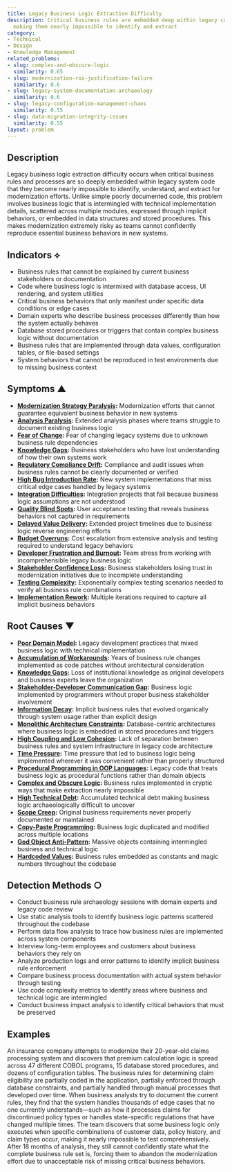 ```yaml
---
title: Legacy Business Logic Extraction Difficulty
description: Critical business rules are embedded deep within legacy code structures,
  making them nearly impossible to identify and extract
category:
- Technical
- Design
- Knowledge Management
related_problems:
- slug: complex-and-obscure-logic
  similarity: 0.65
- slug: modernization-roi-justification-failure
  similarity: 0.6
- slug: legacy-system-documentation-archaeology
  similarity: 0.6
- slug: legacy-configuration-management-chaos
  similarity: 0.55
- slug: data-migration-integrity-issues
  similarity: 0.55
layout: problem
---
```


## Description

Legacy business logic extraction difficulty occurs when critical business rules and processes are so deeply embedded within legacy system code that they become nearly impossible to identify, understand, and extract for modernization efforts. Unlike simple poorly documented code, this problem involves business logic that is intermingled with technical implementation details, scattered across multiple modules, expressed through implicit behaviors, or embedded in data structures and stored procedures. This makes modernization extremely risky as teams cannot confidently reproduce essential business behaviors in new systems.

## Indicators ⟡

- Business rules that cannot be explained by current business stakeholders or documentation
- Code where business logic is intermixed with database access, UI rendering, and system utilities
- Critical business behaviors that only manifest under specific data conditions or edge cases
- Domain experts who describe business processes differently than how the system actually behaves
- Database stored procedures or triggers that contain complex business logic without documentation
- Business rules that are implemented through data values, configuration tables, or file-based settings
- System behaviors that cannot be reproduced in test environments due to missing business context

## Symptoms ▲

- **[Modernization Strategy Paralysis](modernization-strategy-paralysis.md):** Modernization efforts that cannot guarantee equivalent business behavior in new systems
- **[Analysis Paralysis](analysis-paralysis.md):** Extended analysis phases where teams struggle to document existing business logic
- **[Fear of Change](fear-of-change.md):** Fear of changing legacy systems due to unknown business rule dependencies
- **[Knowledge Gaps](knowledge-gaps.md):** Business stakeholders who have lost understanding of how their own systems work
- **[Regulatory Compliance Drift](regulatory-compliance-drift.md):** Compliance and audit issues when business rules cannot be clearly documented or verified
- **[High Bug Introduction Rate](high-bug-introduction-rate.md):** New system implementations that miss critical edge cases handled by legacy systems
- **[Integration Difficulties](integration-difficulties.md):** Integration projects that fail because business logic assumptions are not understood
- **[Quality Blind Spots](quality-blind-spots.md):** User acceptance testing that reveals business behaviors not captured in requirements
- **[Delayed Value Delivery](delayed-value-delivery.md):** Extended project timelines due to business logic reverse engineering efforts
- **[Budget Overruns](budget-overruns.md):** Cost escalation from extensive analysis and testing required to understand legacy behaviors
- **[Developer Frustration and Burnout](developer-frustration-and-burnout.md):** Team stress from working with incomprehensible legacy business logic
- **[Stakeholder Confidence Loss](stakeholder-confidence-loss.md):** Business stakeholders losing trust in modernization initiatives due to incomplete understanding
- **[Testing Complexity](testing-complexity.md):** Exponentially complex testing scenarios needed to verify all business rule combinations
- **[Implementation Rework](implementation-rework.md):** Multiple iterations required to capture all implicit business behaviors

## Root Causes ▼

- **[Poor Domain Model](poor-domain-model.md):** Legacy development practices that mixed business logic with technical implementation
- **[Accumulation of Workarounds](accumulation-of-workarounds.md):** Years of business rule changes implemented as code patches without architectural consideration
- **[Knowledge Gaps](knowledge-gaps.md):** Loss of institutional knowledge as original developers and business experts leave the organization
- **[Stakeholder-Developer Communication Gap](stakeholder-developer-communication-gap.md):** Business logic implemented by programmers without proper business stakeholder involvement
- **[Information Decay](information-decay.md):** Implicit business rules that evolved organically through system usage rather than explicit design
- **[Monolithic Architecture Constraints](monolithic-architecture-constraints.md):** Database-centric architectures where business logic is embedded in stored procedures and triggers
- **[High Coupling and Low Cohesion](high-coupling-low-cohesion.md):** Lack of separation between business rules and system infrastructure in legacy code architecture
- **[Time Pressure](time-pressure.md):** Time pressure that led to business logic being implemented wherever it was convenient rather than properly structured
- **[Procedural Programming in OOP Languages](procedural-programming-in-oop-languages.md):** Legacy code that treats business logic as procedural functions rather than domain objects
- **[Complex and Obscure Logic](complex-and-obscure-logic.md):** Business rules implemented in cryptic ways that make extraction nearly impossible
- **[High Technical Debt](high-technical-debt.md):** Accumulated technical debt making business logic archaeologically difficult to uncover
- **[Scope Creep](scope-creep.md):** Original business requirements never properly documented or maintained
- **[Copy-Paste Programming](copy-paste-programming.md):** Business logic duplicated and modified across multiple locations
- **[God Object Anti-Pattern](god-object-anti-pattern.md):** Massive objects containing intermingled business and technical logic
- **[Hardcoded Values](hardcoded-values.md):** Business rules embedded as constants and magic numbers throughout the codebase

## Detection Methods ○

- Conduct business rule archaeology sessions with domain experts and legacy code review
- Use static analysis tools to identify business logic patterns scattered throughout the codebase
- Perform data flow analysis to trace how business rules are implemented across system components
- Interview long-term employees and customers about business behaviors they rely on
- Analyze production logs and error patterns to identify implicit business rule enforcement
- Compare business process documentation with actual system behavior through testing
- Use code complexity metrics to identify areas where business and technical logic are intermingled
- Conduct business impact analysis to identify critical behaviors that must be preserved

## Examples

An insurance company attempts to modernize their 20-year-old claims processing system and discovers that premium calculation logic is spread across 47 different COBOL programs, 15 database stored procedures, and dozens of configuration tables. The business rules for determining claim eligibility are partially coded in the application, partially enforced through database constraints, and partially handled through manual processes that developed over time. When business analysts try to document the current rules, they find that the system handles thousands of edge cases that no one currently understands—such as how it processes claims for discontinued policy types or handles state-specific regulations that have changed multiple times. The team discovers that some business logic only executes when specific combinations of customer data, policy history, and claim types occur, making it nearly impossible to test comprehensively. After 18 months of analysis, they still cannot confidently state what the complete business rule set is, forcing them to abandon the modernization effort due to unacceptable risk of missing critical business behaviors.